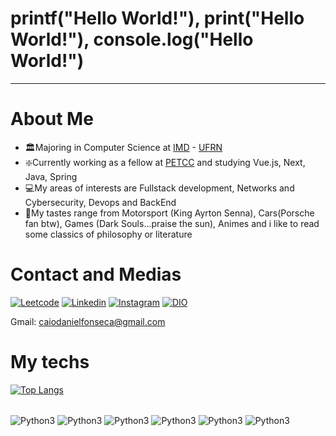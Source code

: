 # printf("Hello World!"), print("Hello World!"), console.log("Hello World!")
---
# About Me 
- 🏛️Majoring in Computer Science at [IMD](https://www.metropoledigital.ufrn.br/portal/) - [UFRN](https://www.ufrn.br)
- ❇️Currently working as a fellow at [PETCC](petcc.dimap.ufrn.br) and studying Vue.js, Next, Java, Spring 
- 💻My areas of interests are Fullstack development, Networks and Cybersecurity, Devops and BackEnd
- 🔆My tastes range from Motorsport (King Ayrton Senna), Cars(Porsche fan btw), Games (Dark Souls...praise the sun), Animes and i like to read some classics of philosophy or literature

# Contact and Medias
[![Leetcode](https://img.shields.io/badge/-LeetCode-FFA116?style=for-the-badge&logo=LeetCode&logoColor=black)](https://leetcode.com/Kaka777/)
[![Linkedin](https://img.shields.io/badge/LinkedIn-0077B5?style=for-the-badge&logo=linkedin&logoColor=white)](https://www.linkedin.com/in/caio-daniel-1b8951269/)
[![Instagram](https://img.shields.io/badge/Instagram-E4405F?style=for-the-badge&logo=instagram&logoColor=white)](https://www.instagram.com/caio_kaka_/?next=%2F)
[![DIO](https://img.shields.io/website?label=DIOCOURSES&style=for-the-badge&url=https://DIO/)](https://web.dio.me/users/caiodanielfonseca?tab=skills)

Gmail: caiodanielfonseca@gmail.com

# My techs
[![Top Langs](https://github-readme-stats.vercel.app/api/top-langs/?username=Caio2a7&layout=compact)](https://github.com/Caio2a7/github-readme-stats)

<div style="display^: inline_block"><br/>
    <img align="center" alt="Python3"src="https://img.shields.io/badge/Python-14354C?style=for-the-badge&logo=python&logoColor=white">
    <img align="center" alt="Python3"src="https://img.shields.io/badge/C%2B%2B-00599C?style=for-the-badge&logo=c%2B%2B&logoColor=white">
    <img align="center" alt="Python3"src="https://img.shields.io/badge/C-00599C?style=for-the-badge&logo=c&logoColor=white">
    <img align="center" alt="Python3"src="https://img.shields.io/badge/Shell_Script-121011?style=for-the-badge&logo=gnu-bash&logoColor=white">
    <img align="center" alt="Python3"src="https://img.shields.io/badge/Debian-A81D33?style=for-the-badge&logo=debian&logoColor=white">
    <img align="center" alt="Python3"src="https://img.shields.io/badge/Amazon_AWS-232F3E?style=for-the-badge&logo=amazon-aws&logoColor=white">


</div>
